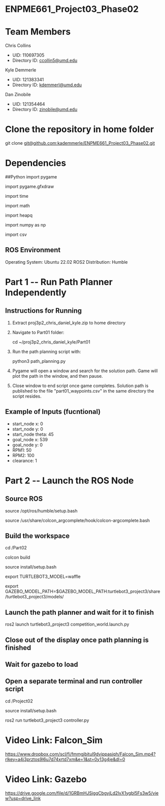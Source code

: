 # ENPME661_Project03_Phase02

# Team Members

Chris Collins 
  - UID: 110697305
  - Directory ID: ccollin5@umd.edu

Kyle Demmerle 
  - UID: 121383341
  - Directory ID: kdemmerl@umd.edu

Dan Zinobile 
  - UID: 121354464
  -  Directory ID: zinobile@umd.edu

# Clone the repository in home folder

git clone [git@github.com:kademmerle/ENPME661_Project03_Phase02.git](https://github.com/kademmerle/ENPME661_Project03_Phase02.git)

# Dependencies
##Python
import pygame

import pygame.gfxdraw

import time

import math

import heapq

import numpy as np

import csv

## ROS Environment
Operating System: Ubuntu 22.02
ROS2 Distribution: Humble

# Part 1 -- Run Path Planner Independently
## Instructions for Running
1) Extract proj3p2_chris_daniel_kyle.zip to home directory
2) Navigate to Part01 folder:
   
      cd ~/proj3p2_chris_daniel_kyle/Part01
3) Run the path planning script with:
   
      python3 path_planning.py
4) Pygame will open a window and search for the solution path. Game will plot the path in the window, and then pause.
5) Close window to end script once game completes. Solution path is published to the file "part01_waypoints.csv" in the same directory the script resides.

## Example of Inputs (fucntional)
- start_node x: 0
- start_node y: 0
- start_node theta: 45
- goal_node x: 539
- goal_node y: 0
- RPM1: 50
- RPM2: 100
- clearance: 1

# Part 2 -- Launch the ROS Node
## Source ROS
source /opt/ros/humble/setup.bash

source /usr/share/colcon_argcomplete/hook/colcon-argcomplete.bash


## Build the workspace
cd /Part02

colcon build

source install/setup.bash

export TURTLEBOT3_MODEL=waffle

export GAZEBO_MODEL_PATH=$GAZEBO_MODEL_PATH:turtlebot3_project3/share/turtlebot3_project3/models/

## Launch the path planner and wait for it to finish
ros2 launch turtlebot3_project3 competition_world.launch.py

## Close out of the display once path planning is finished

## Wait for gazebo to load

## Open a separate terminal and run controller script
cd /Project02

source install/setup.bash

ros2 run turtlebot3_project3 controller.py


# Video Link: Falcon_Sim
https://www.dropbox.com/scl/fi/fmmgjbitul9dvippasjqh/Falcon_Sim.mp4?rlkey=a4j3prztos9l6u7d74xrtd7xm&e=1&st=0y13g4je&dl=0

# Video Link: Gazebo
https://drive.google.com/file/d/1GRBmHJSjgqCbgyjLd2lvX1ygbl5Fs3w5/view?usp=drive_link

